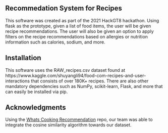 <h2>Recommedation System for Recipes</h2>

This software was created as part of the 2021 HackGT8 hackathon. Using flask as the prototype, given a list of food items, the 
user will be given recipe recommendations. The user will also be given an option to apply filters on the recipe recommendations 
based on allergies or nutrition information such as calories, sodium, and more. 

<h2>Installation</h2>
This software uses the RAW_recipes.csv dataset found at https://www.kaggle.com/shuyangli94/food-com-recipes-and-user-interactions
that consists of over 180K+ recipes. There are also other mandatory dependencies such as NumPy, scikit-learn, Flask, and more that can easily 
be installed via pip. 

<h2>Acknowledgments</h2>
Using the <A HREF="https://github.com/jackmleitch/Whatscooking-"> Whats Cooking Recommendation</A> repo, our team was able to
integrate the cosine similarity algorithm towards our dataset. 
